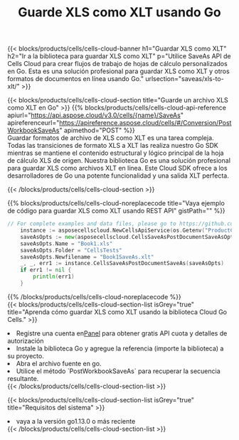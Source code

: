 ﻿---
title:  Guarde XLS como XLT usando Go
description:  Utilizando Aspose.Cells Cloud SDK para Go para guardar el archivo en formato XLS como archivo en formato XLT.
kwords: Excel, Save XLS as XLT, REST, Go
howto: How to save XLS as XLT using Aspose.Cells Cloud Go library.
---
{{< blocks/products/cells/cells-cloud-banner h1="Guardar XLS como XLT" h2="Ir a la biblioteca para guardar XLS como XLT" p="Utilice SaveAs API de Cells Cloud para crear flujos de trabajo de hojas de cálculo personalizados en Go. Esta es una solución profesional para guardar XLS como XLT y otros formatos de documentos en línea usando Go." urlsection="saveas/xls-to-xlt/" >}}

{{< blocks/products/cells/cells-cloud-section title="Guarde un archivo XLS como XLT en Go" >}}
{{% blocks/products/cells/cells-cloud-api-reference apiurl="https://api.aspose.cloud/v3.0/cells/{name}/SaveAs" apireferenceurl="https://apireference.aspose.cloud/cells/#/Conversion/PostWorkbookSaveAs" apimethod="POST" %}}
<br/>
Guardar formatos de archivo de XLS como XLT es una tarea compleja. Todas las transiciones de formato XLS a XLT las realiza nuestro Go SDK mientras se mantiene el contenido estructural y lógico principal de la hoja de cálculo XLS de origen. Nuestra biblioteca Go es una solución profesional para guardar XLS como archivos XLT en línea. Este Cloud SDK ofrece a los desarrolladores de Go una potente funcionalidad y una salida XLT perfecta.

{{< /blocks/products/cells/cells-cloud-section >}}

{{% blocks/products/cells/cells-cloud-noreplacecode title="Vaya ejemplo de código para guardar XLS como XLT usando REST API" gistPath="" %}}
  
```go
// For complete examples and data files, please go to https://github.com/aspose-cells-cloud/aspose-cells-cloud-go/
    instance := asposecellscloud.NewCellsApiService(os.Getenv("ProductClientId"), os.Getenv("ProductClientSecret"))
    saveAsOpts := new(asposecellscloud.CellsSaveAsPostDocumentSaveAsOpts)
    saveAsOpts.Name = "Book1.xls"
    saveAsOpts.Folder = "CellsTests"
    saveAsOpts.Newfilename = "Book1SaveAs.xlt"
    _, _, err1 := instance.CellsSaveAsPostDocumentSaveAs(saveAsOpts)
    if err1 != nil {
	    println(err1)
    }
```
  
{{% /blocks/products/cells/cells-cloud-noreplacecode %}}
<br/>
{{< blocks/products/cells/cells-cloud-section-list isGrey="true" title="Aprenda cómo guardar XLS como XLT usando la biblioteca Cloud Go Cells." >}}
<li> Registre una cuenta en<a href="https://dashboard.aspose.cloud/">Panel</a> para obtener gratis API cuota y detalles de autorización</li>
<li>Instale la biblioteca Go y agregue la referencia (importe la biblioteca) a su proyecto.</li>
<li>Abra el archivo fuente en go.</li>
<li>Utilice el método `PostWorkbookSaveAs` para recuperar la secuencia resultante.</li>
{{< /blocks/products/cells/cells-cloud-section-list >}}

{{< blocks/products/cells/cells-cloud-section-list isGrey="true" title="Requisitos del sistema" >}}
<li>vaya a la versión go1.13.0 o más reciente</li>
{{< /blocks/products/cells/cells-cloud-section-list >}}
